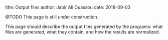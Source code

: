 title:  Output files
author: Jabir Ali Ouassou
date:   2018-09-03

@TODO This page is still under construction.

This page should describe the output files generated by the programs:
what files are generated, what they contain, and how the results are normalized.
